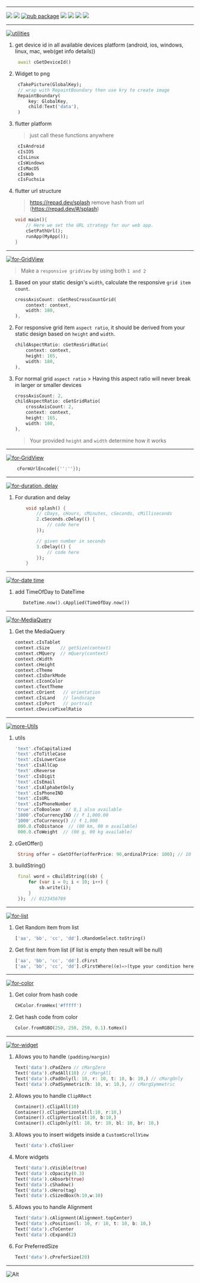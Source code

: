 
---

[![](https://img.shields.io/pub/publisher/flutter_custom_utils?label=From)](https://repadtech.com/)
[![](https://img.shields.io/github/license/Essentialutils/flutter_custom_utils)](https://github.com/Essentialutils/flutter_custom_utils/blob/main/LICENSE)
[![pub package](https://img.shields.io/pub/v/flutter_custom_utils.svg?logo=dart&logoColor=00b9fc)](https://pub.dev/packages/flutter_custom_utils)
[![](https://img.shields.io/pub/points/flutter_custom_utils?logo=dart&logoColor=00b9fc)](https://pub.dev/packages/flutter_custom_utils)
[![](https://img.shields.io/pub/popularity/flutter_custom_utils?logo=dart&logoColor=00b9fc)](https://pub.dev/packages/flutter_custom_utils)
[![](https://img.shields.io/pub/likes/flutter_custom_utils?logo=dart&logoColor=00b9fc)](https://pub.dev/packages/flutter_custom_utils)
[![](https://badgen.net/pub/flutter-platform/flutter_custom_utils)](https://pub.dev/packages/flutter_custom_utils)

---

[![utilities](https://img.shields.io/badge/=>-utilities-green?style=for-the-badge)]()

1. get device id in all available devices platform (android, ios, windows, linux, mac, web(get info details))

   ```dart
    await cGetDeviceId()
   ```

1. Widget to png

   ```dart
    cTakePicture(GlobalKey);
    // wrap with RepaintBoundary then use kry to create image
    RepaintBoundary(
        key: GlobalKey,
        child:Text('data'),
    )
   ```

1. flutter platform
   > just call these functions anywhere
   ```dart
    cIsAndroid
    cIsIOS
    cIsLinux
    cIsWindows
    cIsMacOS
    cIsWeb
    cIsFuchsia
   ```
1. flutter url structure

   > https://repad.dev/splash remove hash from url (https://repad.dev/#/splash)

   ```dart
   void main(){
       // Here we set the URL strategy for our web app.
       cSetPathUrl();
       runApp(MyApp());
   }
   ```

---

[![for-GridView](https://img.shields.io/badge/for-GridView-green?style=for-the-badge)]()

> Make a `responsive gridView` by using both `1 and 2`

1.  Based on your static design's `width`, calculate the responsive `grid item count`.

    ```dart
    crossAxisCount: cGetResCrossCountGrid(
        context: context,
        width: 180,
    ),
    ```

1.  For responsive grid item `aspect ratio`, it should be derived from your static design based on `height` and `width`.

    ```dart
    childAspectRatio: cGetResGridRatio(
        context: context,
        height: 165,
        width: 180,
    ),
    ```

1.  For normal grid `aspect ratio` > Having this aspect ratio will never break in larger or smaller devices

    ```dart
    crossAxisCount: 2,
    childAspectRatio: cGetGridRatio(
        crossAxisCount: 2,
        context: context,
        height: 165,
        width: 180,
    ),
    ```

    > Your provided `height` and `width` determine how it works

---

[![for-GridView](https://img.shields.io/badge/for-application/x_www_form_urlencoded-green?style=for-the-badge)]()

```dart
    cFormUrlEncode({'':''});
```

---

[![for-duration, delay](https://img.shields.io/badge/for-duration,_delay-green?style=for-the-badge)]()

1. For duration and delay

   ```dart
       void splash() {
           // cDays, cHours, cMinutes, cSeconds, cMilliseconds
           2.cSeconds.cDelay(() {
               // code here
           });

           // given number in seconds
           3.cDelay(() {
               // code here
           });
       }
   ```

---

[![for-date time](https://img.shields.io/badge/for-Date_time-green?style=for-the-badge)]()

1. add TimeOfDay to DateTime
   ```dart
      DateTime.now().cApplied(TimeOfDay.now())
   ```

---

[![for-MediaQuery](https://img.shields.io/badge/for-MediaQuery-green?style=for-the-badge)]()

1. Get the MediaQuery

   ```dart
   context.cIsTablet
   context.cSize    // getSize(context)
   context.cMQuery  // mQuery(context)
   context.cWidth
   context.cHeight
   context.cTheme
   context.cIsDarkMode
   context.cIconColor
   context.cTextTheme
   context.cOrient   // orientation
   context.cIsLand   // landscape
   context.cIsPort   // portrait
   context.cDevicePixelRatio
   ```

---

[![more-Utils](https://img.shields.io/badge/more-Utils-green?style=for-the-badge)]()

1. utils

   ```dart
   'text'.cToCapitalized
   'text'.cToTitleCase
   'text'.cIsLowerCase
   'text'.cIsAllCap
   'text'.cReverse
   'text'.cIsDigit
   'text'.cIsEmail
   'text'.cIsAlphabetOnly
   'text'.cIsPhoneIND
   'text'.cIsURL
   'text'.cIsPhoneNumber
   'true'.cToBoolean  // 0,1 also available
   '1000'.cToCurrencyIND // ₹ 1,000.00
   '1000'.cToCurrency() // ₹ 1,000
    000.0.cToDistance  // (00 km, 00 m available)
    000.0.cToWeight  // (00 g, 00 kg available)
   ```

1. cGetOffer()
   ```dart
    String offer = cGetOffer(offerPrice: 90,ordinalPrice: 100); // 10 %
   ```
1. buildString()
   ```dart
    final word = cBuildString((sb) {
        for (var i = 0; i < 10; i++) {
            sb.write(i);
        }
    });  // 0123456789
   ```

---

[![for-list](https://img.shields.io/badge/for-List-green?style=for-the-badge)]()

1. Get Random item from list

   ```dart
   ['aa', 'bb', 'cc', 'dd'].cRandomSelect.toString()
   ```
1. Get first item from list (if list is empty then result will be null)
    ```dart
    ['aa', 'bb', 'cc', 'dd'].cFirst
    ['aa', 'bb', 'cc', 'dd'].cFirstWhere((e)=>(type your condition here)))
    ```

---

[![for-color](https://img.shields.io/badge/for-color-green?style=for-the-badge)]()

1.  Get color from hash code

    ```dart
    CHColor.fromHex('#fffff')
    ```

1.  Get hash code from color

    ```dart
    Color.fromRGBO(250, 250, 250, 0.1).toHex()
    ```

---

[![for-widget](https://img.shields.io/badge/for-widget-green?style=for-the-badge)]()

1. Allows you to handle `(padding/margin)`

   ```dart
   Text('data').cPadZero // cMargZero
   Text('data').cPadAll(10) // cMargAll
   Text('data').cPadOnly(l: 10, r: 10, t: 10, b: 10,) // cMargOnly
   Text('data').cPadSymmetric(h: 10, v: 10,), // cMargSymmetric
   ```

1. Allows you to handle `ClipRRect`

   ```dart
   Container().cClipAll(10)
   Container().cClipHorizontal(l:10, r:10,)
   Container().cClipVertical(t:10, b:10,)
   Container().cClipOnly(tl: 10, tr: 10, bl: 10, br: 10,)
   ```

1. Allows you to insert widgets inside a `CustomScrollView`
   ```dart
   Text('data').cToSliver
   ```
1. More widgets
   ```dart
   Text('data').cVisible(true)
   Text('data').cOpacity(0.3)
   Text('data').cAbsorb(true)
   Text('data').cShadow()
   Text('data').cHero(tag)
   Text('data').cSizedBox(h:10,w:10)
   ```
1. Allows you to handle Alignment
   ```dart
   Text('data').cAlignment(Alignment.topCenter)
   Text('data').cPosition(l: 10, r: 10, t: 10, b: 10,)
   Text('data').cToCenter
   Text('data').cExpand(2)
   ```
1. For PreferredSize
   ```dart
   Text('data').cPreferSize(20)
   ```

---
![Alt](https://repobeats.axiom.co/api/embed/2101af02ba767cc668c359f4f1167731c55e3e87.svg "Activity graph")
